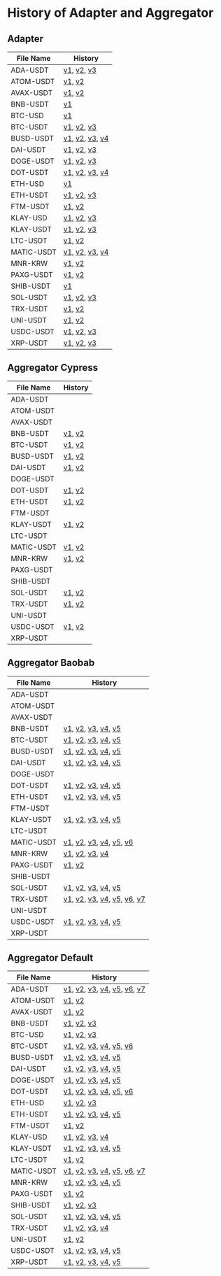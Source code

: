 # History of Adapter and Aggregator

## Adapter

| File Name  | History                                                                                                                                                                                                                                                                                                                                                                                                                                                                                                            |
| ---------- | ------------------------------------------------------------------------------------------------------------------------------------------------------------------------------------------------------------------------------------------------------------------------------------------------------------------------------------------------------------------------------------------------------------------------------------------------------------------------------------------------------------------ |
| ADA-USDT   | [v1](https://github.com/Bisonai/orakl-config/blob/3c184a9f05e947758d5769e56312f93fb3f2734b/adapter/ada-usdt.adapter.json), [v2](https://github.com/Bisonai/orakl-config/blob/6247ef77b4ee5d870f0d487f5209217982463eb5/adapter/ada-usdt.adapter.json), [v3](https://github.com/Bisonai/orakl-config/blob/8620d960a67001a5da3a83b1a097d03907ef6602/adapter/ada-usdt.adapter.json)                                                                                                                                    |
| ATOM-USDT  | [v1](https://github.com/Bisonai/orakl-config/blob/6dcb1885377c3d510cc52c70fed0aa95084fa2ad/adapter/atom-usdt.adapter.json), [v2](https://github.com/Bisonai/orakl-config/blob/a0b5e996570725aedbee4155a8939607da5abdaa/adapter/atom-usdt.adapter.json)                                                                                                                                                                                                                                                             |
| AVAX-USDT  | [v1](https://github.com/Bisonai/orakl-config/blob/6dcb1885377c3d510cc52c70fed0aa95084fa2ad/adapter/avax-usdt.adapter.json), [v2](https://github.com/Bisonai/orakl-config/blob/a0b5e996570725aedbee4155a8939607da5abdaa/adapter/avax-usdt.adapter.json)                                                                                                                                                                                                                                                             |
| BNB-USDT   | [v1](https://github.com/Bisonai/orakl-config/blob/8620d960a67001a5da3a83b1a097d03907ef6602/adapter/bnb-usdt.adapter.json)                                                                                                                                                                                                                                                                                                                                                                                          |
| BTC-USD    | [v1](https://github.com/Bisonai/orakl-config/blob/8620d960a67001a5da3a83b1a097d03907ef6602/adapter/btc-usd.adapter.json)                                                                                                                                                                                                                                                                                                                                                                                           |
| BTC-USDT   | [v1](https://github.com/Bisonai/orakl-config/blob/3c184a9f05e947758d5769e56312f93fb3f2734b/adapter/btc-usdt.adapter.json), [v2](https://github.com/Bisonai/orakl-config/blob/6247ef77b4ee5d870f0d487f5209217982463eb5/adapter/btc-usdt.adapter.json), [v3](https://github.com/Bisonai/orakl-config/blob/8620d960a67001a5da3a83b1a097d03907ef6602/adapter/btc-usdt.adapter.json)                                                                                                                                    |
| BUSD-USDT  | [v1](https://github.com/Bisonai/orakl-config/blob/3c184a9f05e947758d5769e56312f93fb3f2734b/adapter/busd-usdt.adapter.json), [v2](https://github.com/Bisonai/orakl-config/blob/6bc02bb30d41e7f32abd1ced991a9fd9711e9034/adapter/busd-usdt.adapter.json), [v3](https://github.com/Bisonai/orakl-config/blob/e1a2f661fce078cfe3c97a5ee2d847012bc5c482/adapter/busd-usdt.adapter.json), [v4](https://github.com/Bisonai/orakl-config/blob/8620d960a67001a5da3a83b1a097d03907ef6602/adapter/busd-usdt.adapter.json)     |
| DAI-USDT   | [v1](https://github.com/Bisonai/orakl-config/blob/3c184a9f05e947758d5769e56312f93fb3f2734b/adapter/dai-usdt.adapter.json), [v2](https://github.com/Bisonai/orakl-config/blob/6247ef77b4ee5d870f0d487f5209217982463eb5/adapter/dai-usdt.adapter.json), [v3](https://github.com/Bisonai/orakl-config/blob/8620d960a67001a5da3a83b1a097d03907ef6602/adapter/dai-usdt.adapter.json)                                                                                                                                    |
| DOGE-USDT  | [v1](https://github.com/Bisonai/orakl-config/blob/3c184a9f05e947758d5769e56312f93fb3f2734b/adapter/doge-usdt.adapter.json), [v2](https://github.com/Bisonai/orakl-config/blob/6247ef77b4ee5d870f0d487f5209217982463eb5/adapter/doge-usdt.adapter.json), [v3](https://github.com/Bisonai/orakl-config/blob/8620d960a67001a5da3a83b1a097d03907ef6602/adapter/doge-usdt.adapter.json)                                                                                                                                 |
| DOT-USDT   | [v1](https://github.com/Bisonai/orakl-config/blob/3c184a9f05e947758d5769e56312f93fb3f2734b/adapter/dot-usdt.adapter.json), [v2](https://github.com/Bisonai/orakl-config/blob/e9e2827e54b3d39799ab4000faab4232b8ac8268/adapter/dot-usdt.adapter.json), [v3](https://github.com/Bisonai/orakl-config/blob/6247ef77b4ee5d870f0d487f5209217982463eb5/adapter/dot-usdt.adapter.json), [v4](https://github.com/Bisonai/orakl-config/blob/8620d960a67001a5da3a83b1a097d03907ef6602/adapter/dot-usdt.adapter.json)         |
| ETH-USD    | [v1](https://github.com/Bisonai/orakl-config/blob/8620d960a67001a5da3a83b1a097d03907ef6602/adapter/eth-usd.adapter.json)                                                                                                                                                                                                                                                                                                                                                                                           |
| ETH-USDT   | [v1](https://github.com/Bisonai/orakl-config/blob/3c184a9f05e947758d5769e56312f93fb3f2734b/adapter/eth-usdt.adapter.json), [v2](https://github.com/Bisonai/orakl-config/blob/6247ef77b4ee5d870f0d487f5209217982463eb5/adapter/eth-usdt.adapter.json), [v3](https://github.com/Bisonai/orakl-config/blob/8620d960a67001a5da3a83b1a097d03907ef6602/adapter/eth-usdt.adapter.json)                                                                                                                                    |
| FTM-USDT   | [v1](https://github.com/Bisonai/orakl-config/blob/6dcb1885377c3d510cc52c70fed0aa95084fa2ad/adapter/ftm-usdt.adapter.json), [v2](https://github.com/Bisonai/orakl-config/blob/a0b5e996570725aedbee4155a8939607da5abdaa/adapter/ftm-usdt.adapter.json)                                                                                                                                                                                                                                                               |
| KLAY-USD   | [v1](https://github.com/Bisonai/orakl-config/blob/6dcb1885377c3d510cc52c70fed0aa95084fa2ad/adapter/klay-usd.adapter.json), [v2](https://github.com/Bisonai/orakl-config/blob/8f83192321fa758b9ef6e6ac2ade6cacd6aec01d/adapter/klay-usd.adapter.json), [v3](https://github.com/Bisonai/orakl-config/blob/8620d960a67001a5da3a83b1a097d03907ef6602/adapter/klay-usd.adapter.json)                                                                                                                                    |
| KLAY-USDT  | [v1](https://github.com/Bisonai/orakl-config/blob/3c184a9f05e947758d5769e56312f93fb3f2734b/adapter/klay-usdt.adapter.json), [v2](https://github.com/Bisonai/orakl-config/blob/6247ef77b4ee5d870f0d487f5209217982463eb5/adapter/klay-usdt.adapter.json), [v3](https://github.com/Bisonai/orakl-config/blob/8620d960a67001a5da3a83b1a097d03907ef6602/adapter/klay-usdt.adapter.json)                                                                                                                                 |
| LTC-USDT   | [v1](https://github.com/Bisonai/orakl-config/blob/6dcb1885377c3d510cc52c70fed0aa95084fa2ad/adapter/ltc-usdt.adapter.json), [v2](https://github.com/Bisonai/orakl-config/blob/a0b5e996570725aedbee4155a8939607da5abdaa/adapter/ltc-usdt.adapter.json)                                                                                                                                                                                                                                                               |
| MATIC-USDT | [v1](https://github.com/Bisonai/orakl-config/blob/3c184a9f05e947758d5769e56312f93fb3f2734b/adapter/matic-usdt.adapter.json), [v2](https://github.com/Bisonai/orakl-config/blob/d72d178c8c88f12775af8c6ec2a036c5d569aa42/adapter/matic-usdt.adapter.json), [v3](https://github.com/Bisonai/orakl-config/blob/6247ef77b4ee5d870f0d487f5209217982463eb5/adapter/matic-usdt.adapter.json), [v4](https://github.com/Bisonai/orakl-config/blob/8620d960a67001a5da3a83b1a097d03907ef6602/adapter/matic-usdt.adapter.json) |
| MNR-KRW    | [v1](https://github.com/Bisonai/orakl-config/blob/ed8cf7d6071e13a0fad2b0ef1b9a1f499b99b514/adapter/mnr-krw.adapter.json), [v2](https://github.com/Bisonai/orakl-config/blob/82252c96a964e96b9cc394657c2029e3f3282c0c/adapter/mnr-krw.adapter.json)                                                                                                                                                                                                                                                                 |
| PAXG-USDT  | [v1](https://github.com/Bisonai/orakl-config/blob/6dcb1885377c3d510cc52c70fed0aa95084fa2ad/adapter/paxg-usdt.adapter.json), [v2](https://github.com/Bisonai/orakl-config/blob/a0b5e996570725aedbee4155a8939607da5abdaa/adapter/paxg-usdt.adapter.json)                                                                                                                                                                                                                                                             |
| SHIB-USDT  | [v1](https://github.com/Bisonai/orakl-config/blob/8620d960a67001a5da3a83b1a097d03907ef6602/adapter/shib-usdt.adapter.json)                                                                                                                                                                                                                                                                                                                                                                                         |
| SOL-USDT   | [v1](https://github.com/Bisonai/orakl-config/blob/3c184a9f05e947758d5769e56312f93fb3f2734b/adapter/sol-usdt.adapter.json), [v2](https://github.com/Bisonai/orakl-config/blob/6247ef77b4ee5d870f0d487f5209217982463eb5/adapter/sol-usdt.adapter.json), [v3](https://github.com/Bisonai/orakl-config/blob/8620d960a67001a5da3a83b1a097d03907ef6602/adapter/sol-usdt.adapter.json)                                                                                                                                    |
| TRX-USDT   | [v1](https://github.com/Bisonai/orakl-config/blob/e9e638529adfb14e42752eac8421b5287be2e061/adapter/trx-usdt.adapter.json), [v2](https://github.com/Bisonai/orakl-config/blob/8620d960a67001a5da3a83b1a097d03907ef6602/adapter/trx-usdt.adapter.json)                                                                                                                                                                                                                                                               |
| UNI-USDT   | [v1](https://github.com/Bisonai/orakl-config/blob/6dcb1885377c3d510cc52c70fed0aa95084fa2ad/adapter/uni-usdt.adapter.json), [v2](https://github.com/Bisonai/orakl-config/blob/a0b5e996570725aedbee4155a8939607da5abdaa/adapter/uni-usdt.adapter.json)                                                                                                                                                                                                                                                               |
| USDC-USDT  | [v1](https://github.com/Bisonai/orakl-config/blob/3c184a9f05e947758d5769e56312f93fb3f2734b/adapter/usdc-usdt.adapter.json), [v2](https://github.com/Bisonai/orakl-config/blob/6247ef77b4ee5d870f0d487f5209217982463eb5/adapter/usdc-usdt.adapter.json), [v3](https://github.com/Bisonai/orakl-config/blob/8620d960a67001a5da3a83b1a097d03907ef6602/adapter/usdc-usdt.adapter.json)                                                                                                                                 |
| XRP-USDT   | [v1](https://github.com/Bisonai/orakl-config/blob/3c184a9f05e947758d5769e56312f93fb3f2734b/adapter/xrp-usdt.adapter.json), [v2](https://github.com/Bisonai/orakl-config/blob/6247ef77b4ee5d870f0d487f5209217982463eb5/adapter/xrp-usdt.adapter.json), [v3](https://github.com/Bisonai/orakl-config/blob/8620d960a67001a5da3a83b1a097d03907ef6602/adapter/xrp-usdt.adapter.json)                                                                                                                                    |

## Aggregator Cypress

| File Name  | History                                                                                                                                                                                                                                                                              |
| ---------- | ------------------------------------------------------------------------------------------------------------------------------------------------------------------------------------------------------------------------------------------------------------------------------------ |
| ADA-USDT   |                                                                                                                                                                                                                                                                                      |
| ATOM-USDT  |                                                                                                                                                                                                                                                                                      |
| AVAX-USDT  |                                                                                                                                                                                                                                                                                      |
| BNB-USDT   | [v1](https://github.com/Bisonai/orakl-config/blob/ece30a6bab3d19cbda790abe5b6d5e378a47b626/aggregator/cypress/bnb-usdt.aggregator.json), [v2](https://github.com/Bisonai/orakl-config/blob/9d2b9a98cebb63cab7e808ed41a7dea3812b7071/aggregator/cypress/bnb-usdt.aggregator.json)     |
| BTC-USDT   | [v1](https://github.com/Bisonai/orakl-config/blob/ece30a6bab3d19cbda790abe5b6d5e378a47b626/aggregator/cypress/btc-usdt.aggregator.json), [v2](https://github.com/Bisonai/orakl-config/blob/9d2b9a98cebb63cab7e808ed41a7dea3812b7071/aggregator/cypress/btc-usdt.aggregator.json)     |
| BUSD-USDT  | [v1](https://github.com/Bisonai/orakl-config/blob/ece30a6bab3d19cbda790abe5b6d5e378a47b626/aggregator/cypress/busd-usdt.aggregator.json), [v2](https://github.com/Bisonai/orakl-config/blob/9d2b9a98cebb63cab7e808ed41a7dea3812b7071/aggregator/cypress/busd-usdt.aggregator.json)   |
| DAI-USDT   | [v1](https://github.com/Bisonai/orakl-config/blob/ece30a6bab3d19cbda790abe5b6d5e378a47b626/aggregator/cypress/dai-usdt.aggregator.json), [v2](https://github.com/Bisonai/orakl-config/blob/9d2b9a98cebb63cab7e808ed41a7dea3812b7071/aggregator/cypress/dai-usdt.aggregator.json)     |
| DOGE-USDT  |                                                                                                                                                                                                                                                                                      |
| DOT-USDT   | [v1](https://github.com/Bisonai/orakl-config/blob/ece30a6bab3d19cbda790abe5b6d5e378a47b626/aggregator/cypress/dot-usdt.aggregator.json), [v2](https://github.com/Bisonai/orakl-config/blob/9d2b9a98cebb63cab7e808ed41a7dea3812b7071/aggregator/cypress/dot-usdt.aggregator.json)     |
| ETH-USDT   | [v1](https://github.com/Bisonai/orakl-config/blob/ece30a6bab3d19cbda790abe5b6d5e378a47b626/aggregator/cypress/eth-usdt.aggregator.json), [v2](https://github.com/Bisonai/orakl-config/blob/9d2b9a98cebb63cab7e808ed41a7dea3812b7071/aggregator/cypress/eth-usdt.aggregator.json)     |
| FTM-USDT   |                                                                                                                                                                                                                                                                                      |
| KLAY-USDT  | [v1](https://github.com/Bisonai/orakl-config/blob/ece30a6bab3d19cbda790abe5b6d5e378a47b626/aggregator/cypress/klay-usdt.aggregator.json), [v2](https://github.com/Bisonai/orakl-config/blob/9d2b9a98cebb63cab7e808ed41a7dea3812b7071/aggregator/cypress/klay-usdt.aggregator.json)   |
| LTC-USDT   |                                                                                                                                                                                                                                                                                      |
| MATIC-USDT | [v1](https://github.com/Bisonai/orakl-config/blob/ece30a6bab3d19cbda790abe5b6d5e378a47b626/aggregator/cypress/matic-usdt.aggregator.json), [v2](https://github.com/Bisonai/orakl-config/blob/9d2b9a98cebb63cab7e808ed41a7dea3812b7071/aggregator/cypress/matic-usdt.aggregator.json) |
| MNR-KRW    | [v1](https://github.com/Bisonai/orakl-config/blob/ece30a6bab3d19cbda790abe5b6d5e378a47b626/aggregator/cypress/mnr-krw.aggregator.json), [v2](https://github.com/Bisonai/orakl-config/blob/9d2b9a98cebb63cab7e808ed41a7dea3812b7071/aggregator/cypress/mnr-krw.aggregator.json)       |
| PAXG-USDT  |                                                                                                                                                                                                                                                                                      |
| SHIB-USDT  |                                                                                                                                                                                                                                                                                      |
| SOL-USDT   | [v1](https://github.com/Bisonai/orakl-config/blob/ece30a6bab3d19cbda790abe5b6d5e378a47b626/aggregator/cypress/sol-usdt.aggregator.json), [v2](https://github.com/Bisonai/orakl-config/blob/9d2b9a98cebb63cab7e808ed41a7dea3812b7071/aggregator/cypress/sol-usdt.aggregator.json)     |
| TRX-USDT   | [v1](https://github.com/Bisonai/orakl-config/blob/ece30a6bab3d19cbda790abe5b6d5e378a47b626/aggregator/cypress/trx-usdt.aggregator.json), [v2](https://github.com/Bisonai/orakl-config/blob/9d2b9a98cebb63cab7e808ed41a7dea3812b7071/aggregator/cypress/trx-usdt.aggregator.json)     |
| UNI-USDT   |                                                                                                                                                                                                                                                                                      |
| USDC-USDT  | [v1](https://github.com/Bisonai/orakl-config/blob/ece30a6bab3d19cbda790abe5b6d5e378a47b626/aggregator/cypress/usdc-usdt.aggregator.json), [v2](https://github.com/Bisonai/orakl-config/blob/9d2b9a98cebb63cab7e808ed41a7dea3812b7071/aggregator/cypress/usdc-usdt.aggregator.json)   |
| XRP-USDT   |                                                                                                                                                                                                                                                                                      |

## Aggregator Baobab

| File Name  | History                                                                                                                                                                                                                                                                                                                                                                                                                                                                                                                                                                                                                                                                                                                                                                                                                                                                                                                                                                                |
| ---------- | -------------------------------------------------------------------------------------------------------------------------------------------------------------------------------------------------------------------------------------------------------------------------------------------------------------------------------------------------------------------------------------------------------------------------------------------------------------------------------------------------------------------------------------------------------------------------------------------------------------------------------------------------------------------------------------------------------------------------------------------------------------------------------------------------------------------------------------------------------------------------------------------------------------------------------------------------------------------------------------- |
| ADA-USDT   |                                                                                                                                                                                                                                                                                                                                                                                                                                                                                                                                                                                                                                                                                                                                                                                                                                                                                                                                                                                        |
| ATOM-USDT  |                                                                                                                                                                                                                                                                                                                                                                                                                                                                                                                                                                                                                                                                                                                                                                                                                                                                                                                                                                                        |
| AVAX-USDT  |                                                                                                                                                                                                                                                                                                                                                                                                                                                                                                                                                                                                                                                                                                                                                                                                                                                                                                                                                                                        |
| BNB-USDT   | [v1](https://github.com/Bisonai/orakl-config/blob/c05252b5079a297113360f3e27fb0ca2def99db2/aggregator/baobab/bnb-usdt.aggregator.json), [v2](https://github.com/Bisonai/orakl-config/blob/3c184a9f05e947758d5769e56312f93fb3f2734b/aggregator/baobab/bnb-usdt.aggregator.json), [v3](https://github.com/Bisonai/orakl-config/blob/ed0eed7c55c91650e6b6d66fe930d032f5a34ce0/aggregator/baobab/bnb-usdt.aggregator.json), [v4](https://github.com/Bisonai/orakl-config/blob/0f8118ff6513b6c14c868c881696b8a05ddb7086/aggregator/baobab/bnb-usdt.aggregator.json), [v5](https://github.com/Bisonai/orakl-config/blob/613a11799ec664aa391503030e7b7f57acb0c64e/aggregator/baobab/bnb-usdt.aggregator.json)                                                                                                                                                                                                                                                                                 |
| BTC-USDT   | [v1](https://github.com/Bisonai/orakl-config/blob/c05252b5079a297113360f3e27fb0ca2def99db2/aggregator/baobab/btc-usdt.aggregator.json), [v2](https://github.com/Bisonai/orakl-config/blob/3c184a9f05e947758d5769e56312f93fb3f2734b/aggregator/baobab/btc-usdt.aggregator.json), [v3](https://github.com/Bisonai/orakl-config/blob/ed0eed7c55c91650e6b6d66fe930d032f5a34ce0/aggregator/baobab/btc-usdt.aggregator.json), [v4](https://github.com/Bisonai/orakl-config/blob/0f8118ff6513b6c14c868c881696b8a05ddb7086/aggregator/baobab/btc-usdt.aggregator.json), [v5](https://github.com/Bisonai/orakl-config/blob/613a11799ec664aa391503030e7b7f57acb0c64e/aggregator/baobab/btc-usdt.aggregator.json)                                                                                                                                                                                                                                                                                 |
| BUSD-USDT  | [v1](https://github.com/Bisonai/orakl-config/blob/c05252b5079a297113360f3e27fb0ca2def99db2/aggregator/baobab/busd-usdt.aggregator.json), [v2](https://github.com/Bisonai/orakl-config/blob/3c184a9f05e947758d5769e56312f93fb3f2734b/aggregator/baobab/busd-usdt.aggregator.json), [v3](https://github.com/Bisonai/orakl-config/blob/ed0eed7c55c91650e6b6d66fe930d032f5a34ce0/aggregator/baobab/busd-usdt.aggregator.json), [v4](https://github.com/Bisonai/orakl-config/blob/0f8118ff6513b6c14c868c881696b8a05ddb7086/aggregator/baobab/busd-usdt.aggregator.json), [v5](https://github.com/Bisonai/orakl-config/blob/613a11799ec664aa391503030e7b7f57acb0c64e/aggregator/baobab/busd-usdt.aggregator.json)                                                                                                                                                                                                                                                                            |
| DAI-USDT   | [v1](https://github.com/Bisonai/orakl-config/blob/c05252b5079a297113360f3e27fb0ca2def99db2/aggregator/baobab/dai-usdt.aggregator.json), [v2](https://github.com/Bisonai/orakl-config/blob/3c184a9f05e947758d5769e56312f93fb3f2734b/aggregator/baobab/dai-usdt.aggregator.json), [v3](https://github.com/Bisonai/orakl-config/blob/ed0eed7c55c91650e6b6d66fe930d032f5a34ce0/aggregator/baobab/dai-usdt.aggregator.json), [v4](https://github.com/Bisonai/orakl-config/blob/0f8118ff6513b6c14c868c881696b8a05ddb7086/aggregator/baobab/dai-usdt.aggregator.json), [v5](https://github.com/Bisonai/orakl-config/blob/613a11799ec664aa391503030e7b7f57acb0c64e/aggregator/baobab/dai-usdt.aggregator.json)                                                                                                                                                                                                                                                                                 |
| DOGE-USDT  |                                                                                                                                                                                                                                                                                                                                                                                                                                                                                                                                                                                                                                                                                                                                                                                                                                                                                                                                                                                        |
| DOT-USDT   | [v1](https://github.com/Bisonai/orakl-config/blob/c05252b5079a297113360f3e27fb0ca2def99db2/aggregator/baobab/dot-usdt.aggregator.json), [v2](https://github.com/Bisonai/orakl-config/blob/3c184a9f05e947758d5769e56312f93fb3f2734b/aggregator/baobab/dot-usdt.aggregator.json), [v3](https://github.com/Bisonai/orakl-config/blob/ed0eed7c55c91650e6b6d66fe930d032f5a34ce0/aggregator/baobab/dot-usdt.aggregator.json), [v4](https://github.com/Bisonai/orakl-config/blob/0f8118ff6513b6c14c868c881696b8a05ddb7086/aggregator/baobab/dot-usdt.aggregator.json), [v5](https://github.com/Bisonai/orakl-config/blob/613a11799ec664aa391503030e7b7f57acb0c64e/aggregator/baobab/dot-usdt.aggregator.json)                                                                                                                                                                                                                                                                                 |
| ETH-USDT   | [v1](https://github.com/Bisonai/orakl-config/blob/c05252b5079a297113360f3e27fb0ca2def99db2/aggregator/baobab/eth-usdt.aggregator.json), [v2](https://github.com/Bisonai/orakl-config/blob/3c184a9f05e947758d5769e56312f93fb3f2734b/aggregator/baobab/eth-usdt.aggregator.json), [v3](https://github.com/Bisonai/orakl-config/blob/ed0eed7c55c91650e6b6d66fe930d032f5a34ce0/aggregator/baobab/eth-usdt.aggregator.json), [v4](https://github.com/Bisonai/orakl-config/blob/0f8118ff6513b6c14c868c881696b8a05ddb7086/aggregator/baobab/eth-usdt.aggregator.json), [v5](https://github.com/Bisonai/orakl-config/blob/613a11799ec664aa391503030e7b7f57acb0c64e/aggregator/baobab/eth-usdt.aggregator.json)                                                                                                                                                                                                                                                                                 |
| FTM-USDT   |                                                                                                                                                                                                                                                                                                                                                                                                                                                                                                                                                                                                                                                                                                                                                                                                                                                                                                                                                                                        |
| KLAY-USDT  | [v1](https://github.com/Bisonai/orakl-config/blob/c05252b5079a297113360f3e27fb0ca2def99db2/aggregator/baobab/klay-usdt.aggregator.json), [v2](https://github.com/Bisonai/orakl-config/blob/3c184a9f05e947758d5769e56312f93fb3f2734b/aggregator/baobab/klay-usdt.aggregator.json), [v3](https://github.com/Bisonai/orakl-config/blob/ed0eed7c55c91650e6b6d66fe930d032f5a34ce0/aggregator/baobab/klay-usdt.aggregator.json), [v4](https://github.com/Bisonai/orakl-config/blob/0f8118ff6513b6c14c868c881696b8a05ddb7086/aggregator/baobab/klay-usdt.aggregator.json), [v5](https://github.com/Bisonai/orakl-config/blob/613a11799ec664aa391503030e7b7f57acb0c64e/aggregator/baobab/klay-usdt.aggregator.json)                                                                                                                                                                                                                                                                            |
| LTC-USDT   |                                                                                                                                                                                                                                                                                                                                                                                                                                                                                                                                                                                                                                                                                                                                                                                                                                                                                                                                                                                        |
| MATIC-USDT | [v1](https://github.com/Bisonai/orakl-config/blob/c05252b5079a297113360f3e27fb0ca2def99db2/aggregator/baobab/matic-usdt.aggregator.json), [v2](https://github.com/Bisonai/orakl-config/blob/3c184a9f05e947758d5769e56312f93fb3f2734b/aggregator/baobab/matic-usdt.aggregator.json), [v3](https://github.com/Bisonai/orakl-config/blob/d72d178c8c88f12775af8c6ec2a036c5d569aa42/aggregator/baobab/matic-usdt.aggregator.json), [v4](https://github.com/Bisonai/orakl-config/blob/ed0eed7c55c91650e6b6d66fe930d032f5a34ce0/aggregator/baobab/matic-usdt.aggregator.json), [v5](https://github.com/Bisonai/orakl-config/blob/0f8118ff6513b6c14c868c881696b8a05ddb7086/aggregator/baobab/matic-usdt.aggregator.json), [v6](https://github.com/Bisonai/orakl-config/blob/613a11799ec664aa391503030e7b7f57acb0c64e/aggregator/baobab/matic-usdt.aggregator.json)                                                                                                                             |
| MNR-KRW    | [v1](https://github.com/Bisonai/orakl-config/blob/5a71bd506f91d0e329f042fe71b3cc76a2eb001e/aggregator/baobab/mnr-krw.aggregator.json), [v2](https://github.com/Bisonai/orakl-config/blob/c05252b5079a297113360f3e27fb0ca2def99db2/aggregator/baobab/mnr-krw.aggregator.json), [v3](https://github.com/Bisonai/orakl-config/blob/71562716c9a4a9be8ebfee28909d6475031496f2/aggregator/baobab/mnr-krw.aggregator.json), [v4](https://github.com/Bisonai/orakl-config/blob/ed8cf7d6071e13a0fad2b0ef1b9a1f499b99b514/aggregator/baobab/mnr-krw.aggregator.json)                                                                                                                                                                                                                                                                                                                                                                                                                             |
| PAXG-USDT  | [v1](https://github.com/Bisonai/orakl-config/blob/6dcb1885377c3d510cc52c70fed0aa95084fa2ad/aggregator/baobab/paxg-usdt.aggregator.json), [v2](https://github.com/Bisonai/orakl-config/blob/b2bdd3484cffa254b41b19335f9f6238b41596ee/aggregator/baobab/paxg-usdt.aggregator.json)                                                                                                                                                                                                                                                                                                                                                                                                                                                                                                                                                                                                                                                                                                       |
| SHIB-USDT  |                                                                                                                                                                                                                                                                                                                                                                                                                                                                                                                                                                                                                                                                                                                                                                                                                                                                                                                                                                                        |
| SOL-USDT   | [v1](https://github.com/Bisonai/orakl-config/blob/c05252b5079a297113360f3e27fb0ca2def99db2/aggregator/baobab/sol-usdt.aggregator.json), [v2](https://github.com/Bisonai/orakl-config/blob/3c184a9f05e947758d5769e56312f93fb3f2734b/aggregator/baobab/sol-usdt.aggregator.json), [v3](https://github.com/Bisonai/orakl-config/blob/ed0eed7c55c91650e6b6d66fe930d032f5a34ce0/aggregator/baobab/sol-usdt.aggregator.json), [v4](https://github.com/Bisonai/orakl-config/blob/0f8118ff6513b6c14c868c881696b8a05ddb7086/aggregator/baobab/sol-usdt.aggregator.json), [v5](https://github.com/Bisonai/orakl-config/blob/613a11799ec664aa391503030e7b7f57acb0c64e/aggregator/baobab/sol-usdt.aggregator.json)                                                                                                                                                                                                                                                                                 |
| TRX-USDT   | [v1](https://github.com/Bisonai/orakl-config/blob/c05252b5079a297113360f3e27fb0ca2def99db2/aggregator/baobab/trx-usdt.aggregator.json), [v2](https://github.com/Bisonai/orakl-config/blob/ed0eed7c55c91650e6b6d66fe930d032f5a34ce0/aggregator/baobab/trx-usdt.aggregator.json), [v3](https://github.com/Bisonai/orakl-config/blob/d35ee53f659caf128ff7bc957d88333348133893/aggregator/baobab/trx-usdt.aggregator.json), [v4](https://github.com/Bisonai/orakl-config/blob/eaa96035c4d060ef502a5c49d96a058cb87fa5f1/aggregator/baobab/trx-usdt.aggregator.json), [v5](https://github.com/Bisonai/orakl-config/blob/f74c542d8ecce32cbcccaa9402b89c860c6a182d/aggregator/baobab/trx-usdt.aggregator.json), [v6](https://github.com/Bisonai/orakl-config/blob/0f8118ff6513b6c14c868c881696b8a05ddb7086/aggregator/baobab/trx-usdt.aggregator.json), [v7](https://github.com/Bisonai/orakl-config/blob/613a11799ec664aa391503030e7b7f57acb0c64e/aggregator/baobab/trx-usdt.aggregator.json) |
| UNI-USDT   |                                                                                                                                                                                                                                                                                                                                                                                                                                                                                                                                                                                                                                                                                                                                                                                                                                                                                                                                                                                        |
| USDC-USDT  | [v1](https://github.com/Bisonai/orakl-config/blob/c05252b5079a297113360f3e27fb0ca2def99db2/aggregator/baobab/usdc-usdt.aggregator.json), [v2](https://github.com/Bisonai/orakl-config/blob/3c184a9f05e947758d5769e56312f93fb3f2734b/aggregator/baobab/usdc-usdt.aggregator.json), [v3](https://github.com/Bisonai/orakl-config/blob/ed0eed7c55c91650e6b6d66fe930d032f5a34ce0/aggregator/baobab/usdc-usdt.aggregator.json), [v4](https://github.com/Bisonai/orakl-config/blob/0f8118ff6513b6c14c868c881696b8a05ddb7086/aggregator/baobab/usdc-usdt.aggregator.json), [v5](https://github.com/Bisonai/orakl-config/blob/613a11799ec664aa391503030e7b7f57acb0c64e/aggregator/baobab/usdc-usdt.aggregator.json)                                                                                                                                                                                                                                                                            |
| XRP-USDT   |                                                                                                                                                                                                                                                                                                                                                                                                                                                                                                                                                                                                                                                                                                                                                                                                                                                                                                                                                                                        |

## Aggregator Default

| File Name  | History                                                                                                                                                                                                                                                                                                                                                                                                                                                                                                                                                                                                                                                                                                                                                                                                                                                                                                                                                                                                     |
| ---------- | ----------------------------------------------------------------------------------------------------------------------------------------------------------------------------------------------------------------------------------------------------------------------------------------------------------------------------------------------------------------------------------------------------------------------------------------------------------------------------------------------------------------------------------------------------------------------------------------------------------------------------------------------------------------------------------------------------------------------------------------------------------------------------------------------------------------------------------------------------------------------------------------------------------------------------------------------------------------------------------------------------------- |
| ADA-USDT   | [v1](https://github.com/Bisonai/orakl-config/blob/6dcb1885377c3d510cc52c70fed0aa95084fa2ad/aggregator/default/ada-usdt.aggregator.json), [v2](https://github.com/Bisonai/orakl-config/blob/ad7f5ebe6bccbbfdb3d28a137ebcbdb66eb806b6/aggregator/default/ada-usdt.aggregator.json), [v3](https://github.com/Bisonai/orakl-config/blob/976bf6d43074e78053fc62417dcc183365233752/aggregator/default/ada-usdt.aggregator.json), [v4](https://github.com/Bisonai/orakl-config/blob/f6a235027b649a5d045cfebeb458606ed168e693/aggregator/default/ada-usdt.aggregator.json), [v5](https://github.com/Bisonai/orakl-config/blob/3c184a9f05e947758d5769e56312f93fb3f2734b/aggregator/default/ada-usdt.aggregator.json), [v6](https://github.com/Bisonai/orakl-config/blob/6247ef77b4ee5d870f0d487f5209217982463eb5/aggregator/default/ada-usdt.aggregator.json), [v7](https://github.com/Bisonai/orakl-config/blob/8620d960a67001a5da3a83b1a097d03907ef6602/aggregator/default/ada-usdt.aggregator.json)               |
| ATOM-USDT  | [v1](https://github.com/Bisonai/orakl-config/blob/6dcb1885377c3d510cc52c70fed0aa95084fa2ad/aggregator/default/atom-usdt.aggregator.json), [v2](https://github.com/Bisonai/orakl-config/blob/ad7f5ebe6bccbbfdb3d28a137ebcbdb66eb806b6/aggregator/default/atom-usdt.aggregator.json)                                                                                                                                                                                                                                                                                                                                                                                                                                                                                                                                                                                                                                                                                                                          |
| AVAX-USDT  | [v1](https://github.com/Bisonai/orakl-config/blob/6dcb1885377c3d510cc52c70fed0aa95084fa2ad/aggregator/default/avax-usdt.aggregator.json), [v2](https://github.com/Bisonai/orakl-config/blob/ad7f5ebe6bccbbfdb3d28a137ebcbdb66eb806b6/aggregator/default/avax-usdt.aggregator.json)                                                                                                                                                                                                                                                                                                                                                                                                                                                                                                                                                                                                                                                                                                                          |
| BNB-USDT   | [v1](https://github.com/Bisonai/orakl-config/blob/6dcb1885377c3d510cc52c70fed0aa95084fa2ad/aggregator/default/bnb-usdt.aggregator.json), [v2](https://github.com/Bisonai/orakl-config/blob/ad7f5ebe6bccbbfdb3d28a137ebcbdb66eb806b6/aggregator/default/bnb-usdt.aggregator.json), [v3](https://github.com/Bisonai/orakl-config/blob/8620d960a67001a5da3a83b1a097d03907ef6602/aggregator/default/bnb-usdt.aggregator.json)                                                                                                                                                                                                                                                                                                                                                                                                                                                                                                                                                                                   |
| BTC-USD    | [v1](https://github.com/Bisonai/orakl-config/blob/6dcb1885377c3d510cc52c70fed0aa95084fa2ad/aggregator/default/btc-usd.aggregator.json), [v2](https://github.com/Bisonai/orakl-config/blob/3af8aa143078be9bcb215ed32154f8b0fb72346f/aggregator/default/btc-usd.aggregator.json), [v3](https://github.com/Bisonai/orakl-config/blob/8620d960a67001a5da3a83b1a097d03907ef6602/aggregator/default/btc-usd.aggregator.json)                                                                                                                                                                                                                                                                                                                                                                                                                                                                                                                                                                                      |
| BTC-USDT   | [v1](https://github.com/Bisonai/orakl-config/blob/6dcb1885377c3d510cc52c70fed0aa95084fa2ad/aggregator/default/btc-usdt.aggregator.json), [v2](https://github.com/Bisonai/orakl-config/blob/ad7f5ebe6bccbbfdb3d28a137ebcbdb66eb806b6/aggregator/default/btc-usdt.aggregator.json), [v3](https://github.com/Bisonai/orakl-config/blob/3c184a9f05e947758d5769e56312f93fb3f2734b/aggregator/default/btc-usdt.aggregator.json), [v4](https://github.com/Bisonai/orakl-config/blob/6247ef77b4ee5d870f0d487f5209217982463eb5/aggregator/default/btc-usdt.aggregator.json), [v5](https://github.com/Bisonai/orakl-config/blob/f37a4b390ae4dad1e56d50fc609db3a8f0c56e16/aggregator/default/btc-usdt.aggregator.json), [v6](https://github.com/Bisonai/orakl-config/blob/8620d960a67001a5da3a83b1a097d03907ef6602/aggregator/default/btc-usdt.aggregator.json)                                                                                                                                                        |
| BUSD-USDT  | [v1](https://github.com/Bisonai/orakl-config/blob/6dcb1885377c3d510cc52c70fed0aa95084fa2ad/aggregator/default/busd-usdt.aggregator.json), [v2](https://github.com/Bisonai/orakl-config/blob/ad7f5ebe6bccbbfdb3d28a137ebcbdb66eb806b6/aggregator/default/busd-usdt.aggregator.json), [v3](https://github.com/Bisonai/orakl-config/blob/3c184a9f05e947758d5769e56312f93fb3f2734b/aggregator/default/busd-usdt.aggregator.json), [v4](https://github.com/Bisonai/orakl-config/blob/6bc02bb30d41e7f32abd1ced991a9fd9711e9034/aggregator/default/busd-usdt.aggregator.json), [v5](https://github.com/Bisonai/orakl-config/blob/8620d960a67001a5da3a83b1a097d03907ef6602/aggregator/default/busd-usdt.aggregator.json)                                                                                                                                                                                                                                                                                            |
| DAI-USDT   | [v1](https://github.com/Bisonai/orakl-config/blob/6dcb1885377c3d510cc52c70fed0aa95084fa2ad/aggregator/default/dai-usdt.aggregator.json), [v2](https://github.com/Bisonai/orakl-config/blob/ad7f5ebe6bccbbfdb3d28a137ebcbdb66eb806b6/aggregator/default/dai-usdt.aggregator.json), [v3](https://github.com/Bisonai/orakl-config/blob/3c184a9f05e947758d5769e56312f93fb3f2734b/aggregator/default/dai-usdt.aggregator.json), [v4](https://github.com/Bisonai/orakl-config/blob/6247ef77b4ee5d870f0d487f5209217982463eb5/aggregator/default/dai-usdt.aggregator.json), [v5](https://github.com/Bisonai/orakl-config/blob/8620d960a67001a5da3a83b1a097d03907ef6602/aggregator/default/dai-usdt.aggregator.json)                                                                                                                                                                                                                                                                                                 |
| DOGE-USDT  | [v1](https://github.com/Bisonai/orakl-config/blob/6dcb1885377c3d510cc52c70fed0aa95084fa2ad/aggregator/default/doge-usdt.aggregator.json), [v2](https://github.com/Bisonai/orakl-config/blob/ad7f5ebe6bccbbfdb3d28a137ebcbdb66eb806b6/aggregator/default/doge-usdt.aggregator.json), [v3](https://github.com/Bisonai/orakl-config/blob/3c184a9f05e947758d5769e56312f93fb3f2734b/aggregator/default/doge-usdt.aggregator.json), [v4](https://github.com/Bisonai/orakl-config/blob/6247ef77b4ee5d870f0d487f5209217982463eb5/aggregator/default/doge-usdt.aggregator.json), [v5](https://github.com/Bisonai/orakl-config/blob/8620d960a67001a5da3a83b1a097d03907ef6602/aggregator/default/doge-usdt.aggregator.json)                                                                                                                                                                                                                                                                                            |
| DOT-USDT   | [v1](https://github.com/Bisonai/orakl-config/blob/6dcb1885377c3d510cc52c70fed0aa95084fa2ad/aggregator/default/dot-usdt.aggregator.json), [v2](https://github.com/Bisonai/orakl-config/blob/ad7f5ebe6bccbbfdb3d28a137ebcbdb66eb806b6/aggregator/default/dot-usdt.aggregator.json), [v3](https://github.com/Bisonai/orakl-config/blob/3c184a9f05e947758d5769e56312f93fb3f2734b/aggregator/default/dot-usdt.aggregator.json), [v4](https://github.com/Bisonai/orakl-config/blob/e9e2827e54b3d39799ab4000faab4232b8ac8268/aggregator/default/dot-usdt.aggregator.json), [v5](https://github.com/Bisonai/orakl-config/blob/6247ef77b4ee5d870f0d487f5209217982463eb5/aggregator/default/dot-usdt.aggregator.json), [v6](https://github.com/Bisonai/orakl-config/blob/8620d960a67001a5da3a83b1a097d03907ef6602/aggregator/default/dot-usdt.aggregator.json)                                                                                                                                                        |
| ETH-USD    | [v1](https://github.com/Bisonai/orakl-config/blob/6dcb1885377c3d510cc52c70fed0aa95084fa2ad/aggregator/default/eth-usd.aggregator.json), [v2](https://github.com/Bisonai/orakl-config/blob/3af8aa143078be9bcb215ed32154f8b0fb72346f/aggregator/default/eth-usd.aggregator.json), [v3](https://github.com/Bisonai/orakl-config/blob/8620d960a67001a5da3a83b1a097d03907ef6602/aggregator/default/eth-usd.aggregator.json)                                                                                                                                                                                                                                                                                                                                                                                                                                                                                                                                                                                      |
| ETH-USDT   | [v1](https://github.com/Bisonai/orakl-config/blob/6dcb1885377c3d510cc52c70fed0aa95084fa2ad/aggregator/default/eth-usdt.aggregator.json), [v2](https://github.com/Bisonai/orakl-config/blob/ad7f5ebe6bccbbfdb3d28a137ebcbdb66eb806b6/aggregator/default/eth-usdt.aggregator.json), [v3](https://github.com/Bisonai/orakl-config/blob/3c184a9f05e947758d5769e56312f93fb3f2734b/aggregator/default/eth-usdt.aggregator.json), [v4](https://github.com/Bisonai/orakl-config/blob/6247ef77b4ee5d870f0d487f5209217982463eb5/aggregator/default/eth-usdt.aggregator.json), [v5](https://github.com/Bisonai/orakl-config/blob/8620d960a67001a5da3a83b1a097d03907ef6602/aggregator/default/eth-usdt.aggregator.json)                                                                                                                                                                                                                                                                                                 |
| FTM-USDT   | [v1](https://github.com/Bisonai/orakl-config/blob/6dcb1885377c3d510cc52c70fed0aa95084fa2ad/aggregator/default/ftm-usdt.aggregator.json), [v2](https://github.com/Bisonai/orakl-config/blob/ad7f5ebe6bccbbfdb3d28a137ebcbdb66eb806b6/aggregator/default/ftm-usdt.aggregator.json)                                                                                                                                                                                                                                                                                                                                                                                                                                                                                                                                                                                                                                                                                                                            |
| KLAY-USD   | [v1](https://github.com/Bisonai/orakl-config/blob/6dcb1885377c3d510cc52c70fed0aa95084fa2ad/aggregator/default/klay-usd.aggregator.json), [v2](https://github.com/Bisonai/orakl-config/blob/3af8aa143078be9bcb215ed32154f8b0fb72346f/aggregator/default/klay-usd.aggregator.json), [v3](https://github.com/Bisonai/orakl-config/blob/fa13525923a377a1a64738c40f5506a148e6bf8c/aggregator/default/klay-usd.aggregator.json), [v4](https://github.com/Bisonai/orakl-config/blob/8620d960a67001a5da3a83b1a097d03907ef6602/aggregator/default/klay-usd.aggregator.json)                                                                                                                                                                                                                                                                                                                                                                                                                                          |
| KLAY-USDT  | [v1](https://github.com/Bisonai/orakl-config/blob/6dcb1885377c3d510cc52c70fed0aa95084fa2ad/aggregator/default/klay-usdt.aggregator.json), [v2](https://github.com/Bisonai/orakl-config/blob/ad7f5ebe6bccbbfdb3d28a137ebcbdb66eb806b6/aggregator/default/klay-usdt.aggregator.json), [v3](https://github.com/Bisonai/orakl-config/blob/3c184a9f05e947758d5769e56312f93fb3f2734b/aggregator/default/klay-usdt.aggregator.json), [v4](https://github.com/Bisonai/orakl-config/blob/6247ef77b4ee5d870f0d487f5209217982463eb5/aggregator/default/klay-usdt.aggregator.json), [v5](https://github.com/Bisonai/orakl-config/blob/8620d960a67001a5da3a83b1a097d03907ef6602/aggregator/default/klay-usdt.aggregator.json)                                                                                                                                                                                                                                                                                            |
| LTC-USDT   | [v1](https://github.com/Bisonai/orakl-config/blob/6dcb1885377c3d510cc52c70fed0aa95084fa2ad/aggregator/default/ltc-usdt.aggregator.json), [v2](https://github.com/Bisonai/orakl-config/blob/ad7f5ebe6bccbbfdb3d28a137ebcbdb66eb806b6/aggregator/default/ltc-usdt.aggregator.json)                                                                                                                                                                                                                                                                                                                                                                                                                                                                                                                                                                                                                                                                                                                            |
| MATIC-USDT | [v1](https://github.com/Bisonai/orakl-config/blob/6dcb1885377c3d510cc52c70fed0aa95084fa2ad/aggregator/default/matic-usdt.aggregator.json), [v2](https://github.com/Bisonai/orakl-config/blob/ad7f5ebe6bccbbfdb3d28a137ebcbdb66eb806b6/aggregator/default/matic-usdt.aggregator.json), [v3](https://github.com/Bisonai/orakl-config/blob/3c184a9f05e947758d5769e56312f93fb3f2734b/aggregator/default/matic-usdt.aggregator.json), [v4](https://github.com/Bisonai/orakl-config/blob/d72d178c8c88f12775af8c6ec2a036c5d569aa42/aggregator/default/matic-usdt.aggregator.json), [v5](https://github.com/Bisonai/orakl-config/blob/6247ef77b4ee5d870f0d487f5209217982463eb5/aggregator/default/matic-usdt.aggregator.json), [v6](https://github.com/Bisonai/orakl-config/blob/fa13525923a377a1a64738c40f5506a148e6bf8c/aggregator/default/matic-usdt.aggregator.json), [v7](https://github.com/Bisonai/orakl-config/blob/8620d960a67001a5da3a83b1a097d03907ef6602/aggregator/default/matic-usdt.aggregator.json) |
| MNR-KRW    | [v1](https://github.com/Bisonai/orakl-config/blob/6dcb1885377c3d510cc52c70fed0aa95084fa2ad/aggregator/default/mnr-krw.aggregator.json), [v2](https://github.com/Bisonai/orakl-config/blob/ad7f5ebe6bccbbfdb3d28a137ebcbdb66eb806b6/aggregator/default/mnr-krw.aggregator.json), [v3](https://github.com/Bisonai/orakl-config/blob/77c2f3cb6089872f4516d9290a2ff11f4b013834/aggregator/default/mnr-krw.aggregator.json), [v4](https://github.com/Bisonai/orakl-config/blob/ed8cf7d6071e13a0fad2b0ef1b9a1f499b99b514/aggregator/default/mnr-krw.aggregator.json), [v5](https://github.com/Bisonai/orakl-config/blob/82252c96a964e96b9cc394657c2029e3f3282c0c/aggregator/default/mnr-krw.aggregator.json)                                                                                                                                                                                                                                                                                                      |
| PAXG-USDT  | [v1](https://github.com/Bisonai/orakl-config/blob/6dcb1885377c3d510cc52c70fed0aa95084fa2ad/aggregator/default/paxg-usdt.aggregator.json), [v2](https://github.com/Bisonai/orakl-config/blob/ad7f5ebe6bccbbfdb3d28a137ebcbdb66eb806b6/aggregator/default/paxg-usdt.aggregator.json)                                                                                                                                                                                                                                                                                                                                                                                                                                                                                                                                                                                                                                                                                                                          |
| SHIB-USDT  | [v1](https://github.com/Bisonai/orakl-config/blob/6dcb1885377c3d510cc52c70fed0aa95084fa2ad/aggregator/default/shib-usdt.aggregator.json), [v2](https://github.com/Bisonai/orakl-config/blob/ad7f5ebe6bccbbfdb3d28a137ebcbdb66eb806b6/aggregator/default/shib-usdt.aggregator.json), [v3](https://github.com/Bisonai/orakl-config/blob/8620d960a67001a5da3a83b1a097d03907ef6602/aggregator/default/shib-usdt.aggregator.json)                                                                                                                                                                                                                                                                                                                                                                                                                                                                                                                                                                                |
| SOL-USDT   | [v1](https://github.com/Bisonai/orakl-config/blob/6dcb1885377c3d510cc52c70fed0aa95084fa2ad/aggregator/default/sol-usdt.aggregator.json), [v2](https://github.com/Bisonai/orakl-config/blob/ad7f5ebe6bccbbfdb3d28a137ebcbdb66eb806b6/aggregator/default/sol-usdt.aggregator.json), [v3](https://github.com/Bisonai/orakl-config/blob/3c184a9f05e947758d5769e56312f93fb3f2734b/aggregator/default/sol-usdt.aggregator.json), [v4](https://github.com/Bisonai/orakl-config/blob/6247ef77b4ee5d870f0d487f5209217982463eb5/aggregator/default/sol-usdt.aggregator.json), [v5](https://github.com/Bisonai/orakl-config/blob/8620d960a67001a5da3a83b1a097d03907ef6602/aggregator/default/sol-usdt.aggregator.json)                                                                                                                                                                                                                                                                                                 |
| TRX-USDT   | [v1](https://github.com/Bisonai/orakl-config/blob/6dcb1885377c3d510cc52c70fed0aa95084fa2ad/aggregator/default/trx-usdt.aggregator.json), [v2](https://github.com/Bisonai/orakl-config/blob/ad7f5ebe6bccbbfdb3d28a137ebcbdb66eb806b6/aggregator/default/trx-usdt.aggregator.json), [v3](https://github.com/Bisonai/orakl-config/blob/e9e638529adfb14e42752eac8421b5287be2e061/aggregator/default/trx-usdt.aggregator.json), [v4](https://github.com/Bisonai/orakl-config/blob/8620d960a67001a5da3a83b1a097d03907ef6602/aggregator/default/trx-usdt.aggregator.json)                                                                                                                                                                                                                                                                                                                                                                                                                                          |
| UNI-USDT   | [v1](https://github.com/Bisonai/orakl-config/blob/6dcb1885377c3d510cc52c70fed0aa95084fa2ad/aggregator/default/uni-usdt.aggregator.json), [v2](https://github.com/Bisonai/orakl-config/blob/ad7f5ebe6bccbbfdb3d28a137ebcbdb66eb806b6/aggregator/default/uni-usdt.aggregator.json)                                                                                                                                                                                                                                                                                                                                                                                                                                                                                                                                                                                                                                                                                                                            |
| USDC-USDT  | [v1](https://github.com/Bisonai/orakl-config/blob/6dcb1885377c3d510cc52c70fed0aa95084fa2ad/aggregator/default/usdc-usdt.aggregator.json), [v2](https://github.com/Bisonai/orakl-config/blob/ad7f5ebe6bccbbfdb3d28a137ebcbdb66eb806b6/aggregator/default/usdc-usdt.aggregator.json), [v3](https://github.com/Bisonai/orakl-config/blob/3c184a9f05e947758d5769e56312f93fb3f2734b/aggregator/default/usdc-usdt.aggregator.json), [v4](https://github.com/Bisonai/orakl-config/blob/6247ef77b4ee5d870f0d487f5209217982463eb5/aggregator/default/usdc-usdt.aggregator.json), [v5](https://github.com/Bisonai/orakl-config/blob/8620d960a67001a5da3a83b1a097d03907ef6602/aggregator/default/usdc-usdt.aggregator.json)                                                                                                                                                                                                                                                                                            |
| XRP-USDT   | [v1](https://github.com/Bisonai/orakl-config/blob/6dcb1885377c3d510cc52c70fed0aa95084fa2ad/aggregator/default/xrp-usdt.aggregator.json), [v2](https://github.com/Bisonai/orakl-config/blob/ad7f5ebe6bccbbfdb3d28a137ebcbdb66eb806b6/aggregator/default/xrp-usdt.aggregator.json), [v3](https://github.com/Bisonai/orakl-config/blob/3c184a9f05e947758d5769e56312f93fb3f2734b/aggregator/default/xrp-usdt.aggregator.json), [v4](https://github.com/Bisonai/orakl-config/blob/6247ef77b4ee5d870f0d487f5209217982463eb5/aggregator/default/xrp-usdt.aggregator.json), [v5](https://github.com/Bisonai/orakl-config/blob/8620d960a67001a5da3a83b1a097d03907ef6602/aggregator/default/xrp-usdt.aggregator.json)                                                                                                                                                                                                                                                                                                 |
